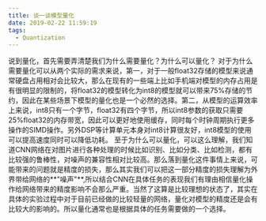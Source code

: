 ```yaml
---
title: 谈一谈模型量化
date: 2019-02-22 11:59:19
tags:
  - Quantization
---
```

说到量化，首先需要弄清楚我们为什么需要量化？为什么可以量化？
对于为什么需要量化可以从两个实际的需求来说，第一，对于一般float32存储的模型来说通常硬盘占用相对会比较大，那么在现有的一些端上比如手机端对模型的内存占用是有很明显的限制的，将float32的模型转化为int8的模型就可以带来75%存储的节约，因此在某些场景下模型的量化也是一个必然的选择。第二，从模型的运算效率上来说，int8只有一个字节，float32有四个字节，所以int8参数的获取只需要25%float32的内存带宽，因此可以更好地使用缓存，同时每个时钟周期执行更多操作的SIMD操作。另外DSP等计算单元本身对int8计算很友好，int8模型的使用可以提高速度同时可以降低功耗。
至于为什么可以量化，可以这么理解，我们知道CNN网络在对图片进行各种处理的时候比如识别、比如分类、比如检测，都有比较强的鲁棒性，对噪声的兼容性相对比较高。那么落到量化这件事情上来说，可能带来的问题就是精度的损失，那么其实我们可以把这一部分精度的损失理解为外界带给网络的**"噪声"**,所以结合CNN在具体任务的表现我们有理由相信量化操作给网络带来的精度影响不会那么严重。当然了这算是比较理想的状态了，其实在具体的实验过程中对于目前已经做的比较轻量的网络，量化对模型的精度还是会有比较大的影响的。所以量化通常也是根据具体的任务需要做的一个选择。
